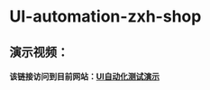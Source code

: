 # UI-automation-zxh-shop


## 演示视频： 
#### 该链接访问到目前网站：[UI自动化测试演示](https://www.bilibili.com/video/BV19ScceHEMa/?vd_source=4cbd2d924b1efbce235b9f288896cf6f)
